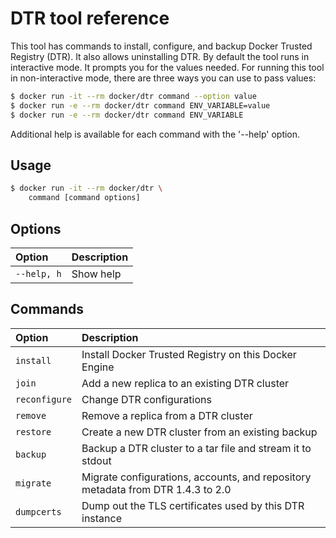 <!--[metadata]>
+++
title = "DTR tool reference"
description = "Learn about the options available on the docker/trusted-registry image."
keywords = ["docker, dtr, install, uninstall, configure"]
[menu.main]
parent="workw_dtr_install"
identifier="dtr_menu_reference"
weight=60
+++
<![end-metadata]-->

# DTR tool reference

This tool has commands to install, configure, and backup Docker
Trusted Registry (DTR). It also allows uninstalling DTR.
By default the tool runs in interactive mode. It prompts you for
the values needed.
For running this tool in non-interactive mode, there are three
ways you can use to pass values:

```bash
$ docker run -it --rm docker/dtr command --option value
$ docker run -e --rm docker/dtr command ENV_VARIABLE=value
$ docker run -e --rm docker/dtr command ENV_VARIABLE
```

Additional help is available for each command with the '--help' option.

## Usage

```bash
$ docker run -it --rm docker/dtr \
    command [command options]
```

## Options

| Option      | Description |
|:------------|:------------|
| `--help, h` | Show help   |

## Commands

| Option        | Description                                                                     |
|:--------------|:--------------------------------------------------------------------------------|
| `install`     | Install Docker Trusted Registry on this Docker Engine                           |
| `join`        | Add a new replica to an existing DTR cluster                                    |
| `reconfigure` | Change DTR configurations                                                       |
| `remove`      | Remove a replica from a DTR cluster                                             |
| `restore`     | Create a new DTR cluster from an existing backup                                |
| `backup`      | Backup a DTR cluster to a tar file and stream it to stdout                      |
| `migrate`     | Migrate configurations, accounts, and repository metadata from DTR 1.4.3 to 2.0 |
| `dumpcerts`   | Dump out the TLS certificates used by this DTR instance                         |
